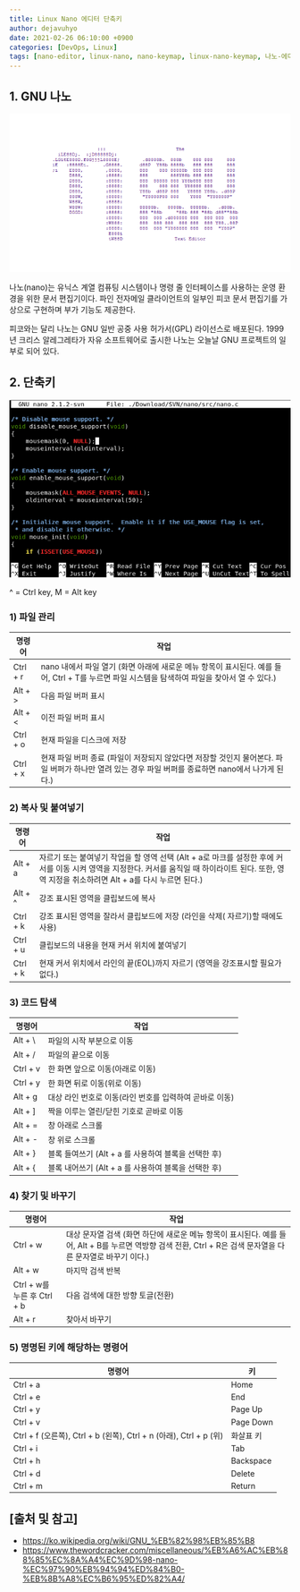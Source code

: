 ```yaml
---
title: Linux Nano 에디터 단축키
author: dejavuhyo
date: 2021-02-26 06:10:00 +0900
categories: [DevOps, Linux]
tags: [nano-editor, linux-nano, nano-keymap, linux-nano-keymap, 나노-에디터, 리눅스-나노, 나노-키캡, 리눅스-나노-키맵]
---
```


## 1. GNU 나노

![nano](/assets/img/2021-02-26-linux-nano-editor-keymap/nano.png)

나노(nano)는 유닉스 계열 컴퓨팅 시스템이나 명령 줄 인터페이스를 사용하는 운영 환경을 위한 문서 편집기이다. 파인 전자메일 클라이언트의 일부인 피코 문서 편집기를 가상으로 구현하며 부가 기능도 제공한다.

피코와는 달리 나노는 GNU 일반 공중 사용 허가서(GPL) 라이선스로 배포된다. 1999년 크리스 알레그레타가 자유 소프트웨어로 출시한 나노는 오늘날 GNU 프로젝트의 일부로 되어 있다.

## 2. 단축키

![nano-svn-version](/assets/img/2021-02-26-linux-nano-editor-keymap/nano-svn-version.png)

^ = Ctrl key, M = Alt key

### 1) 파일 관리

| 명령어 | 작업 |
|-----|-----|
| Ctrl + r | nano 내에서 파일 열기 (화면 아래에 새로운 메뉴 항목이 표시된다. 예를 들어, Ctrl + T를 누르면 파일 시스템을 탐색하여 파일을 찾아서 열 수 있다.) |
| Alt + > | 다음 파일 버퍼 표시 |
| Alt + < | 이전 파일 버퍼 표시 |
| Ctrl + o | 현재 파일을 디스크에 저장 |
| Ctrl + x | 현재 파일 버퍼 종료 (파일이 저장되지 않았다면 저장할 것인지 물어본다. 파일 버퍼가 하나만 열려 있는 경우 파일 버퍼를 종료하면 nano에서 나가게 된다.) |

### 2) 복사 및 붙여넣기

| 명령어 | 작업 |
|-----|-----|
| Alt + a | 자르기 또는 붙여넣기 작업을 할 영역 선택 (Alt + a로 마크를 설정한 후에 커서를 이동 시켜 영역을 지정한다. 커서를 움직일 때 하이라이트 된다. 또한, 영역 지정을 취소하려면 Alt + a를 다시 누르면 된다.) |
| Alt + ^ | 강조 표시된 영역을 클립보드에 복사 |
| Ctrl + k | 강조 표시된 영역을 잘라서 클립보드에 저장 (라인을 삭제( 자르기)할 때에도 사용) |
| Ctrl + u | 클립보드의 내용을 현재 커서 위치에 붙여넣기 |
| Ctrl + k | 현재 커서 위치에서 라인의 끝(EOL)까지 자르기 (영역을 강조표시할 필요가 없다.) |

### 3) 코드 탐색

| 명령어 | 작업 |
|-----|-----|
| Alt + \ | 파일의 시작 부분으로 이동 |
| Alt + / | 파일의 끝으로 이동 |
| Ctrl + v | 한 화면 앞으로 이동(아래로 이동) |
| Ctrl + y | 한 화면 뒤로 이동(위로 이동) |
| Alt + g | 대상 라인 번호로 이동(라인 번호를 입력하여 곧바로 이동) |
| Alt + ] | 짝을 이루는 열린/닫힌 기호로 곧바로 이동 |
| Alt + = | 창 아래로 스크롤 |
| Alt + - | 창 위로 스크롤 |
| Alt + } | 블록 들여쓰기 (Alt + a 를 사용하여 블록을 선택한 후) |
| Alt + { | 블록 내어쓰기 (Alt + a 를 사용하여 블록을 선택한 후) |

### 4) 찾기 및 바꾸기

| 명령어 | 작업 |
|-----|-----|
| Ctrl + w | 대상 문자열 검색 (화면 하단에 새로운 메뉴 항목이 표시된다. 예를 들어, Alt + B를 누르면 역방향 검색 전환, Ctrl + R은 검색 문자열을 다른 문자열로 바꾸기 이다.) |
| Alt + w | 마지막 검색 반복 |
| Ctrl + w를 누른 후 Ctrl + b | 다음 검색에 대한 방향 토글(전환) |
| Alt + r | 찾아서 바꾸기 |

### 5) 명명된 키에 해당하는 명령어

| 명령어 | 키 |
|-----|-----|
| Ctrl + a | Home |
| Ctrl + e | End |
| Ctrl + y | Page Up |
| Ctrl + v | Page Down |
| Ctrl + f (오른쪽), Ctrl + b (왼쪽), Ctrl + n (아래), Ctrl + p (위) | 화살표 키 |
| Ctrl + i | Tab |
| Ctrl + h | Backspace |
| Ctrl + d | Delete |
| Ctrl + m | Return |

## [출처 및 참고]
* <https://ko.wikipedia.org/wiki/GNU_%EB%82%98%EB%85%B8>
* <https://www.thewordcracker.com/miscellaneous/%EB%A6%AC%EB%88%85%EC%8A%A4%EC%9D%98-nano-%EC%97%90%EB%94%94%ED%84%B0-%EB%8B%A8%EC%B6%95%ED%82%A4/>
